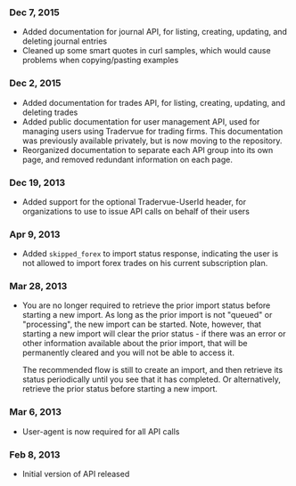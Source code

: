 ### Dec 7, 2015

- Added documentation for journal API, for listing, creating, updating, and deleting journal entries
- Cleaned up some smart quotes in curl samples, which would cause problems when copying/pasting examples

### Dec 2, 2015

- Added documentation for trades API, for listing, creating, updating, and deleting trades
- Added public documentation for user management API, used for managing users using
  Tradervue for trading firms. This documentation
  was previously available privately, but is now moving to the repository.
- Reorganized documentation to separate each API group into its own page, and removed
  redundant information on each page.

### Dec 19, 2013

- Added support for the optional Tradervue-UserId header, for organizations to use to
  issue API calls on behalf of their users


### Apr 9, 2013

- Added `skipped_forex` to import status response, indicating the user is not allowed to
  import forex trades on his current subscription plan.

### Mar 28, 2013

- You are no longer required to retrieve the prior import status before starting a new
  import. As long as the prior import is not "queued" or "processing", the new import
  can be started. Note, however, that starting a new import will clear the prior status -
  if there was an error or other information available about the prior import, that will
  be permanently cleared and you will not be able to access it.

  The recommended flow is still to create an import, and then retrieve its status periodically
  until you see that it has completed. Or alternatively, retrieve the prior status before starting a
  new import.

### Mar 6, 2013

- User-agent is now required for all API calls

### Feb 8, 2013

- Initial version of API released
